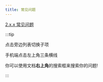 ```yaml
---
title: 常见问题
---
```


[2.x.x 常见问题](./v2/)

:::tip

点击旁边列表切换子项

手机端点击左上角三条横线

你可以使用文档**右上角**的搜索框来搜索你的问题!

:::
